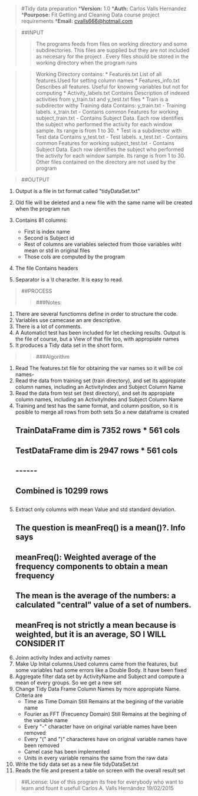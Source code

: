 >#Tidy data preparation
*__Version:__ 1.0
*__Auth:__ Carlos Valls Hernandez 
*__Pourpose:__ Fit Getting and Cleaning Data course project requirements
*__Email:__ cvalls666@hotmail.com

>##INPUT
>>The programs feeds from files on working directory and some subdirectories. This files are supplied but they are not included as necesary for the project . Every files should be stored in the working directory when the program runs

>>Working Directory contains:
	* Features.txt		List of all features.Used for setting column names
	* Features_info.txt 	Describes all features. Useful for knowing variables but not for computing
	* Activity_labels.txt	Contains Description of indexed activities from y_train.txt and y_test.txt 							files
	* Train is a subdirector withy Training data
		Contains:
			y_train.txt    		- Training labels.
			x_train.txt		- Contains common Features for working
			subject_train.txt	- Contains Subject Data.  Each row identifies the subject who performed the 							activity for each window sample. Its range is from 1 to 30. 
	* Test is a subdirector with Test data
		Contains
			y_test.txt		- Test labels.
			x_test.txt		- Contains common Features for working
			subject_test.txt	- Contains Subject Data.  Each row identifies the subject who performed the 				activity for each window sample. Its range is from 1 to 30. 
Other files contained on the directory are not used by the program
	

>##OUTPUT
1. Output is a file in txt format called "tidyDataSet.txt"
2. Old file will be deleted and a new file with the same name will be created when the program run
3. Contains 81 columns:
	- First is index name 
	- Second is Subject id
	- Rest of columns are variables selected from those variables wiht mean or std in original 					files
	- Those cols are computed by the program

4. The file Contains headers
5. Separator is a \t character. It is easy to read.


>##PROCESS
>>###Notes:
1. There are several functiomns define in order to structure the code.
2. Variables use camecase an are descriptive.
3. There is a lot of comments. 
4. A Automatict test has been included for let checking results. Output is the file of course, but a View of that file too, with appropiate names
5. It produces a Tidy data set in the short form.

>>###Algorithm
1. Read The features.txt file for obtaining the var names so it will be col names-
2. Read the data from training set (train directory), and set its appropiate column names, including an ActivityIndex and Subject Column Name
3. Read the data from test set (test directory), and set  its appropiate column names, including an ActivityIndex and Subject Column Name
4. Training and test has the same format, and column position, so it is posible to merge all rows from both sets
	So a new dataframe is created
	## TrainDataFrame dim is 7352 rows * 561 cols
	## TestDataFrame dim is  2947 rows * 561 cols
	##                      ------
	## Combined is          10299 rows
	##
5. Extract only columns with mean Value and std standard deviation.
	## The question is meanFreq() is a mean()?. Info says
	## meanFreq(): Weighted average of the frequency components to obtain a mean frequency 
	##
	## The mean is the average of the numbers: a calculated "central" value of a set of numbers. 
	## meanFreq is not strictly a mean because is weighted, but it is an average, SO I WILL CONSIDER IT
6. Joinn activity Index and activity names
7. Make Up Inital columns.Used columns came from the features, but some variables had some errors like a Double Body. It have been fixed
8. Aggregate filter data set by ActivityName and Subject and compute a mean of every groups. So we get a new set
9. Change Tidy Data Frame Column Names by more appropiate Name. Criteria are
	* Time as Time Domain Still Remains at the begining of the variable name
	* Fourier as FFT (Frecuency Domain) Still Remains at the begining of the variable name
	* Every "-" character have on original variable names have been removed
	* Every "(" and ")" characteres have on original variable names have been removed
	* Camel case has been implemented
	* Units in every variable remains the same from the raw data
10. Write the tidy data set as a new file tidyDataSet.txt
11. Reads the file and present a table on screen with the overall result set

>##License:
Use of this program its free for everybody who want to learn and fount it usefull
Carlos A. Valls Hernández 19/02/2015
